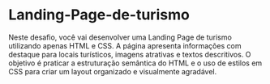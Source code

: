 # Landing-Page-de-turismo

Neste desafio, você vai desenvolver uma Landing Page de turismo utilizando apenas HTML e CSS. A página apresenta informações com destaque para locais turísticos, imagens atrativas e textos descritivos. O objetivo é praticar a estruturação semântica do HTML e o uso de estilos em CSS para criar um layout organizado e visualmente agradável.
